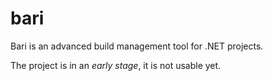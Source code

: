 bari
====

Bari is an advanced build management tool for .NET projects.

The project is in an *early stage*, it is not usable yet.
